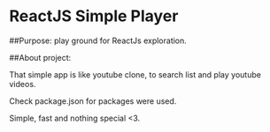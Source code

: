 # ReactJS Simple Player

##Purpose: play ground for ReactJs exploration.

##About project:

That simple app is like youtube clone, to search list and play youtube videos.

Check package.json for packages were used.

Simple, fast and nothing special <3.